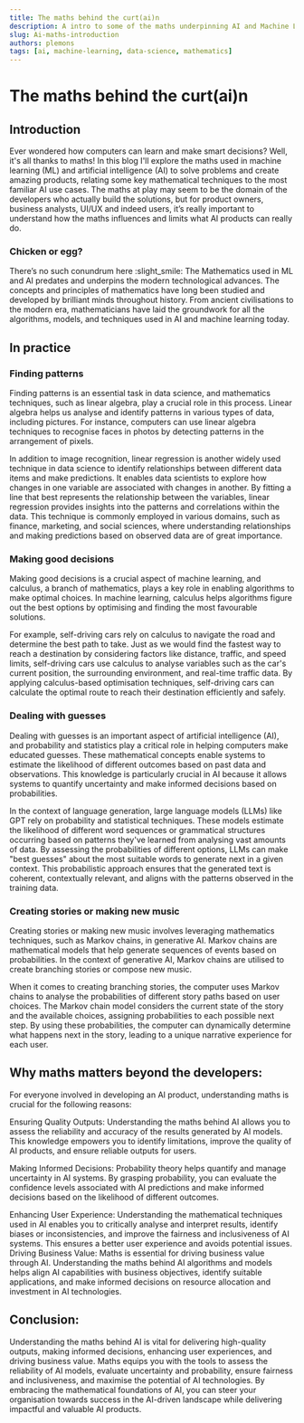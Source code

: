 ```yaml
---
title: The maths behind the curt(ai)n
description: A intro to some of the maths underpinning AI and Machine Learning
slug: Ai-maths-introduction
authors: plemons
tags: [ai, machine-learning, data-science, mathematics]
---
```

# The maths behind the curt(ai)n

## Introduction

Ever wondered how computers can learn and make smart decisions? Well, it's all thanks to maths! In this blog I'll explore the maths used in machine learning (ML) and artificial intelligence (AI) to solve problems and create amazing products, relating some key mathematical techniques to the most familiar AI use cases. The maths at play may seem to be the domain of the developers who actually build the solutions, but for product owners, business analysts, UI/UX and indeed users, it’s really important to understand how the maths influences and limits what AI products can really do.

### Chicken or egg?

There’s no such conundrum here :slight_smile: The Mathematics used in ML and AI predates and underpins the modern technological advances. The concepts and principles of mathematics have long been studied and developed by brilliant minds throughout history. From ancient civilisations to the modern era, mathematicians have laid the groundwork for all the algorithms, models, and techniques used in AI and machine learning today. 

## In practice

### Finding patterns

Finding patterns is an essential task in data science, and mathematics techniques, such as linear algebra, play a crucial role in this process. Linear algebra helps us analyse and identify patterns in various types of data, including pictures. For instance, computers can use linear algebra techniques to recognise faces in photos by detecting patterns in the arrangement of pixels.

In addition to image recognition, linear regression is another widely used technique in data science to identify relationships between different data items and make predictions. It enables data scientists to explore how changes in one variable are associated with changes in another. By fitting a line that best represents the relationship between the variables, linear regression provides insights into the patterns and correlations within the data. This technique is commonly employed in various domains, such as finance, marketing, and social sciences, where understanding relationships and making predictions based on observed data are of great importance.

### Making good decisions

Making good decisions is a crucial aspect of machine learning, and calculus, a branch of mathematics, plays a key role in enabling algorithms to make optimal choices. In machine learning, calculus helps algorithms figure out the best options by optimising and finding the most favourable solutions.

For example, self-driving cars rely on calculus to navigate the road and determine the best path to take. Just as we would find the fastest way to reach a destination by considering factors like distance, traffic, and speed limits, self-driving cars use calculus to analyse variables such as the car's current position, the surrounding environment, and real-time traffic data. By applying calculus-based optimisation techniques, self-driving cars can calculate the optimal route to reach their destination efficiently and safely.

### Dealing with guesses

Dealing with guesses is an important aspect of artificial intelligence (AI), and probability and statistics play a critical role in helping computers make educated guesses. These mathematical concepts enable systems to estimate the likelihood of different outcomes based on past data and observations. This knowledge is particularly crucial in AI because it allows systems to quantify uncertainty and make informed decisions based on probabilities.

In the context of language generation, large language models (LLMs) like GPT rely on probability and statistical techniques. These models estimate the likelihood of different word sequences or grammatical structures occurring based on patterns they've learned from analysing vast amounts of data. By assessing the probabilities of different options, LLMs can make "best guesses" about the most suitable words to generate next in a given context. This probabilistic approach ensures that the generated text is coherent, contextually relevant, and aligns with the patterns observed in the training data.

### Creating stories or making new music

Creating stories or making new music involves leveraging mathematics techniques, such as Markov chains, in generative AI. Markov chains are mathematical models that help generate sequences of events based on probabilities. In the context of generative AI, Markov chains are utilised to create branching stories or compose new music.

When it comes to creating branching stories, the computer uses Markov chains to analyse the probabilities of different story paths based on user choices. The Markov chain model considers the current state of the story and the available choices, assigning probabilities to each possible next step. By using these probabilities, the computer can dynamically determine what happens next in the story, leading to a unique narrative experience for each user.

## Why maths matters beyond the developers:

For everyone involved in developing an AI product, understanding maths is crucial for the following reasons:

Ensuring Quality Outputs: Understanding the maths behind AI allows you to assess the reliability and accuracy of the results generated by AI models. This knowledge empowers you to identify limitations, improve the quality of AI products, and ensure reliable outputs for users.

Making Informed Decisions: Probability theory helps quantify and manage uncertainty in AI systems. By grasping probability, you can evaluate the confidence levels associated with AI predictions and make informed decisions based on the likelihood of different outcomes.

Enhancing User Experience: Understanding the mathematical techniques used in AI enables you to critically analyse and interpret results, identify biases or inconsistencies, and improve the fairness and inclusiveness of AI systems. This ensures a better user experience and avoids potential issues.
Driving Business Value: Maths is essential for driving business value through AI. Understanding the maths behind AI algorithms and models helps align AI capabilities with business objectives, identify suitable applications, and make informed decisions on resource allocation and investment in AI technologies.

## Conclusion:

Understanding the maths behind AI is vital for delivering high-quality outputs, making informed decisions, enhancing user experiences, and driving business value. Maths equips you with the tools to assess the reliability of AI models, evaluate uncertainty and probability, ensure fairness and inclusiveness, and maximise the potential of AI technologies. By embracing the mathematical foundations of AI, you can steer your organisation towards success in the AI-driven landscape while delivering impactful and valuable AI products. 

